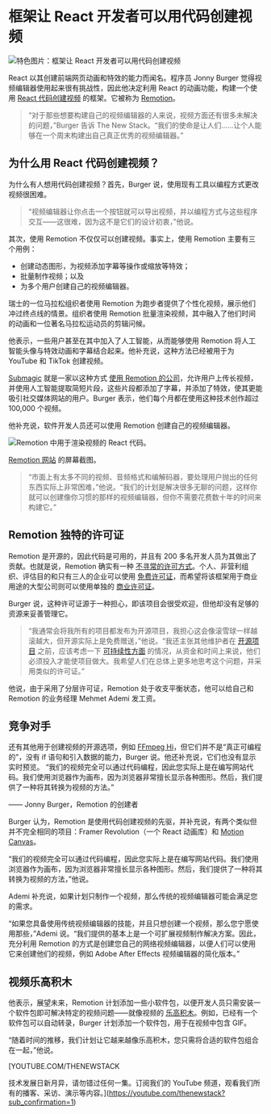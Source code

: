 # 框架让 React 开发者可以用代码创建视频

![特色图片：框架让 React 开发者可以用代码创建视频](https://cdn.thenewstack.io/media/2024/09/4a1d9a03-pexels-mediocrememories-1117132-1-1024x683.jpg)

React 以其创建前端网页动画和特效的能力而闻名。程序员 Jonny Burger 觉得视频编辑器使用起来很有挑战性，因此他决定利用 React 的动画功能，构建一个使用 [React 代码创建视频](https://github.com/remotion-dev/remotion/blob/main/packages/docs/static/img/fireship-quickgif) 的框架。它被称为 [Remotion](https://www.remotion.dev/)。

> “对于那些想要构建自己的视频编辑器的人来说，视频方面还有很多未解决的问题，”Burger 告诉 The New Stack。“我们的使命是让人们……让个人能够在一个周末构建出自己真正优秀的视频编辑器。”

## 为什么用 React 代码创建视频？

为什么有人想用代码创建视频？首先，Burger 说，使用现有工具以编程方式更改视频很困难。

> “视频编辑器让你点击一个按钮就可以导出视频，并以编程方式与这些程序交互——这很难，因为这不是它们的设计初衷，”他说。

其次，使用 Remotion 不仅仅可以创建视频。事实上，使用 Remotion 主要有三个用例：

*   创建动态图形，为视频添加字幕等操作或缩放等特效；
*   批量制作视频；以及
*   为多个用户创建自己的视频编辑器。

瑞士的一位马拉松组织者使用 Remotion 为跑步者提供了个性化视频，展示他们冲过终点线的情景。组织者使用 Remotion 批量渲染视频，其中融入了他们时间的动画和一位著名马拉松运动员的剪辑问候。

他表示，一些用户甚至在其中加入了人工智能，从而能够使用 Remotion 将人工智能头像与特效动画和字幕结合起来。他补充说，这种方法已经被用于为 YouTube 和 TikTok 创建视频。

[Submagic](https://www.submagic.co/) 就是一家以这种方式 [使用 Remotion 的公司](https://www.remotion.dev/showcase)，允许用户上传长视频，并使用人工智能提取简短片段，这些片段都添加了字幕，并添加了特效，使其更能吸引社交媒体网站的用户。Burger 表示，他们每个月都在使用这种技术创作超过 100,000 个视频。

他补充说，软件开发人员还可以使用 Remotion 创建自己的视频编辑器。

![Remotion 中用于渲染视频的 React 代码。](https://cdn.thenewstack.io/media/2024/09/0535431d-remotion.jpg)

[Remotion 网站](https://www.remotion.dev/) 的屏幕截图。

> “市面上有太多不同的视频、音频格式和编解码器，要处理用户抛出的任何东西实际上非常困难，”他说。“我们的计划是解决很多无聊的问题，这样你就可以创建像你习惯的那样的视频编辑器，但你不需要花费数十年的时间来构建它。”

## Remotion 独特的许可证

Remotion 是开源的，因此代码是可用的，并且有 200 多名开发人员为其做出了贡献。也就是说，Remotion 确实有一种 [不寻常的许可方式](https://github.com/remotion-dev/remotion/tree/main?tab=License-1-ov-file)。个人、非营利组织、评估目的和只有三人的企业可以使用 [免费许可证](https://github.com/remotion-dev/remotion/tree/main?tab=License-1-ov-file#free-license)，而希望将该框架用于商业用途的大型公司则可以使用单独的 [商业许可证](https://github.com/remotion-dev/remotion/tree/main?tab=License-1-ov-file#company-license)。

Burger 说，这种许可证源于一种担心，即该项目会很受欢迎，但他却没有足够的资源来妥善管理它。

> “我通常会将我所有的项目都发布为开源项目，我担心这会像滚雪球一样越滚越大，但开源实际上是免费赠送，”他说。“我还主张其他维护者在 [开源项目](https://thenewstack.io/the-future-of-open-source-needs-more-give-and-less-take/) 之前，应该考虑一下 [可持续性方面](https://thenewstack.io/how-to-build-open-source-sustainability/) 的情况，从资金和时间上来说，他们必须投入才能使项目做大。我希望人们在总体上更多地思考这个问题，并采用类似的许可证。”

他说，由于采用了分层许可证，Remotion 处于收支平衡状态，他可以给自己和 Remotion 的业务经理 Mehmet Ademi 发工资。

## 竞争对手

还有其他用于创建视频的开源选项，例如 [FFmpeg Hi](https://sourceforge.net/projects/ffmpeg-hi/)，但它们并不是“真正可编程的”，没有 if 语句和引入数据的能力，Burger 说。他还补充说，它们也没有显示实时预览。
“我们的视频完全可以通过代码编程，因此您实际上是在编写网站代码。我们使用浏览器作为画布，因为浏览器非常擅长显示各种图形。然后，我们提供了一种将其转换为视频的方法。”

—— Jonny Burger，Remotion 的创建者

Burger 认为，Remotion 是使用代码创建视频的先驱，并补充说，有两个类似但并不完全相同的项目：Framer Revolution（一个 React 动画库）和 [Motion Canvas](https://www.remotion.dev/docs/compare/motion-canvas)。

“我们的视频完全可以通过代码编程，因此您实际上是在编写网站代码。我们使用浏览器作为画布，因为浏览器非常擅长显示各种图形。然后，我们提供了一种将其转换为视频的方法，”他说。

Ademi 补充说，如果计划只制作一个视频，那么传统的视频编辑器可能会满足您的需求。

“如果您具备使用传统视频编辑器的技能，并且只想创建一个视频，那么您宁愿使用那些，”Ademi 说。“我们提供的基本上是一个可扩展视频制作解决方案。因此，充分利用 Remotion 的方式是创建您自己的网络视频编辑器，以便人们可以使用它来创建他们的视频，例如 Adobe After Effects 视频编辑器的简化版本。”

## 视频乐高积木

他表示，展望未来，Remotion 计划添加一些小软件包，以便开发人员只需安装一个软件包即可解决特定的视频问题——就像视频的 [乐高积木](https://thenewstack.io/how-to-build-an-interactive-lego-robot-using-python/)。例如，已经有一个软件包可以自动转录，Burger 计划添加一个软件包，用于在视频中包含 GIF。

“随着时间的推移，我们计划让它越来越像乐高积木，您只需将合适的软件包组合在一起，”他说。

[YOUTUBE.COM/THENEWSTACK

技术发展日新月异，请勿错过任何一集。订阅我们的 YouTube 频道，观看我们所有的播客、采访、演示等内容。](https://youtube.com/thenewstack?sub_confirmation=1)